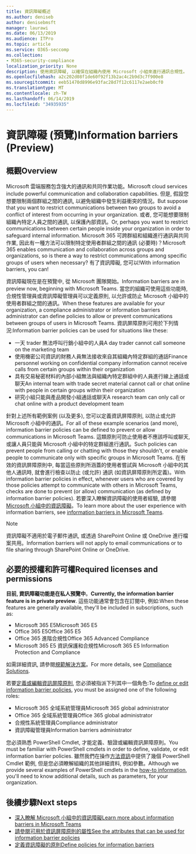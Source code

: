 ```yaml
---
title: 資訊障礙概述
ms.author: deniseb
author: denisebmsft
manager: laurawi
ms.date: 06/13/2019
ms.audience: ITPro
ms.topic: article
ms.service: O365-seccomp
ms.collection:
- M365-security-compliance
localization_priority: None
description: 使用資訊障礙, 以確保在組織內使用 Microsoft 小組來進行通訊合規性。
ms.openlocfilehash: a2c202d08f1de60f92f13b2ac4c2b9d3c7f900e8
ms.sourcegitcommit: eeb51470d8996e93fac28d7f12c6117e2aeb0cf0
ms.translationtype: MT
ms.contentlocale: zh-TW
ms.lasthandoff: 06/14/2019
ms.locfileid: "34935935"
---
```

# <a name="information-barriers-preview"></a><span data-ttu-id="81382-103">資訊障礙 (預覽)</span><span class="sxs-lookup"><span data-stu-id="81382-103">Information barriers (Preview)</span></span>

## <a name="overview"></a><span data-ttu-id="81382-104">概觀</span><span class="sxs-lookup"><span data-stu-id="81382-104">Overview</span></span>

<span data-ttu-id="81382-105">Microsoft 雲端服務包含強大的通訊和共同作業功能。</span><span class="sxs-lookup"><span data-stu-id="81382-105">Microsoft cloud services include powerful communication and collaboration capabilities.</span></span> <span data-ttu-id="81382-106">但是, 假設您想要限制兩個群組之間的通訊, 以避免組織中發生利益衝突的情況。</span><span class="sxs-lookup"><span data-stu-id="81382-106">But suppose that you want to restrict communications between two groups to avoid a conflict of interest from occurring in your organization.</span></span> <span data-ttu-id="81382-107">或者, 您可能想要限制組織內特定人員之間的通訊, 以保護內部資訊。</span><span class="sxs-lookup"><span data-stu-id="81382-107">Or, perhaps you want to restrict communications between certain people inside your organization in order to safeguard internal information.</span></span> <span data-ttu-id="81382-108">Microsoft 365 可跨群組和組織進行通訊與共同作業, 因此有一種方法可以限制特定使用者群組之間的通訊 (必要時)？</span><span class="sxs-lookup"><span data-stu-id="81382-108">Microsoft 365 enables communication and collaboration across groups and organizations, so is there a way to restrict communications among specific groups of users when necessary?</span></span> <span data-ttu-id="81382-109">有了資訊障礙, 您可以!</span><span class="sxs-lookup"><span data-stu-id="81382-109">With information barriers, you can!</span></span> 

<span data-ttu-id="81382-110">資訊障礙現在是在預覽中, 從 Microsoft 團隊開始。</span><span class="sxs-lookup"><span data-stu-id="81382-110">Information barriers are in preview now, beginning with Microsoft Teams.</span></span> <span data-ttu-id="81382-111">當您的組織可使用這些功能時, 合規性管理員或資訊障礙管理員可以定義原則, 以允許或防止 Microsoft 小組中的使用者群組之間的通訊。</span><span class="sxs-lookup"><span data-stu-id="81382-111">When these features are available for your organization, a compliance administrator or information barriers administrator can define policies to allow or prevent communications between groups of users in Microsoft Teams.</span></span> <span data-ttu-id="81382-112">資訊屏障原則可用於下列情況:</span><span class="sxs-lookup"><span data-stu-id="81382-112">Information barrier policies can be used for situations like these:</span></span>

- <span data-ttu-id="81382-113">一天 trader 無法呼叫行銷小組中的人員</span><span class="sxs-lookup"><span data-stu-id="81382-113">A day trader cannot call someone on the marketing team</span></span>
- <span data-ttu-id="81382-114">使用機密公司資訊的財務人員無法接收來自其組織內特定群組的通話</span><span class="sxs-lookup"><span data-stu-id="81382-114">Finance personnel working on confidential company information cannot receive calls from certain groups within their organization</span></span>
- <span data-ttu-id="81382-115">具有交易秘密材料的內部小組無法與組織內特定群組中的人員進行線上通話或聊天</span><span class="sxs-lookup"><span data-stu-id="81382-115">An internal team with trade secret material cannot call or chat online with people in certain groups within their organization</span></span>
- <span data-ttu-id="81382-116">研究小組只能與產品開發小組通話或聊天</span><span class="sxs-lookup"><span data-stu-id="81382-116">A research team can only call or chat online with a product development team</span></span>

<span data-ttu-id="81382-117">針對上述所有範例案例 (以及更多), 您可以定義資訊屏障原則, 以防止或允許 Microsoft 小組中的通訊。</span><span class="sxs-lookup"><span data-stu-id="81382-117">For all of these example scenarios (and more), information barrier policies can be defined to prevent or allow communications in Microsoft Teams.</span></span> <span data-ttu-id="81382-118">這類原則可防止使用者不應該呼叫或聊天, 或讓人員只能與 Microsoft 小組中的特定群組進行通訊。</span><span class="sxs-lookup"><span data-stu-id="81382-118">Such policies can prevent people from calling or chatting with those they shouldn't, or enable people to communicate only with specific groups in Microsoft Teams.</span></span> <span data-ttu-id="81382-119">在有效的資訊屏障原則中, 每當這些原則所涵蓋的使用者嘗試與 Microsoft 小組中的其他人通訊時, 就會進行檢查以防止 (或允許) 通訊 (如資訊屏障原則所定義)。</span><span class="sxs-lookup"><span data-stu-id="81382-119">With information barrier policies in effect, whenever users who are covered by those policies attempt to communicate with others in Microsoft Teams, checks are done to prevent (or allow) communication (as defined by information barrier policies).</span></span> <span data-ttu-id="81382-120">若要深入瞭解資訊障礙的使用者經驗, 請參閱[Microsoft 小組中的資訊障礙](https://docs.microsoft.com/MicrosoftTeams/information-barriers-in-teams)。</span><span class="sxs-lookup"><span data-stu-id="81382-120">To learn more about the user experience with information barriers, see [information barriers in Microsoft Teams](https://docs.microsoft.com/MicrosoftTeams/information-barriers-in-teams).</span></span>

> [!NOTE]
> <span data-ttu-id="81382-121">資訊障礙不適用於電子郵件通訊, 或透過 SharePoint Online 或 OneDrive 進行檔案共用。</span><span class="sxs-lookup"><span data-stu-id="81382-121">Information barriers will not apply to email communications or to file sharing through SharePoint Online or OneDrive.</span></span>

## <a name="required-licenses-and-permissions"></a><span data-ttu-id="81382-122">必要的授權和許可權</span><span class="sxs-lookup"><span data-stu-id="81382-122">Required licenses and permissions</span></span>

<span data-ttu-id="81382-123">**目前, 資訊障礙功能是在私人預覽中**。</span><span class="sxs-lookup"><span data-stu-id="81382-123">**Currently, the information barrier feature is in private preview**.</span></span> <span data-ttu-id="81382-124">這些功能通常會包含在訂閱中, 例如:</span><span class="sxs-lookup"><span data-stu-id="81382-124">When these features are generally available, they'll be included in subscriptions, such as:</span></span>

- <span data-ttu-id="81382-125">Microsoft 365 E5</span><span class="sxs-lookup"><span data-stu-id="81382-125">Microsoft 365 E5</span></span>
- <span data-ttu-id="81382-126">Office 365 E5</span><span class="sxs-lookup"><span data-stu-id="81382-126">Office 365 E5</span></span>
- <span data-ttu-id="81382-127">Office 365 進階合規性</span><span class="sxs-lookup"><span data-stu-id="81382-127">Office 365 Advanced Compliance</span></span>
- <span data-ttu-id="81382-128">Microsoft 365 E5 資訊保護和合規性</span><span class="sxs-lookup"><span data-stu-id="81382-128">Microsoft 365 E5 Information Protection and Compliance</span></span>

<span data-ttu-id="81382-129">如需詳細資訊, 請參閱[規範解決方案](https://products.office.com/business/security-and-compliance/compliance-solutions)。</span><span class="sxs-lookup"><span data-stu-id="81382-129">For more details, see [Compliance Solutions](https://products.office.com/business/security-and-compliance/compliance-solutions).</span></span>

<span data-ttu-id="81382-130">若要[定義或編輯資訊屏障原則](information-barriers-policies.md), 您必須被指派下列其中一個角色:</span><span class="sxs-lookup"><span data-stu-id="81382-130">To [define or edit information barrier policies](information-barriers-policies.md), you must be assigned one of the following roles:</span></span>

- <span data-ttu-id="81382-131">Microsoft 365 全域系統管理員</span><span class="sxs-lookup"><span data-stu-id="81382-131">Microsoft 365 global administrator</span></span>
- <span data-ttu-id="81382-132">Office 365 全域系統管理員</span><span class="sxs-lookup"><span data-stu-id="81382-132">Office 365 global administrator</span></span>
- <span data-ttu-id="81382-133">合規性系統管理員</span><span class="sxs-lookup"><span data-stu-id="81382-133">Compliance administrator</span></span>
- <span data-ttu-id="81382-134">資訊障礙管理員</span><span class="sxs-lookup"><span data-stu-id="81382-134">Information barriers administrator</span></span>

<span data-ttu-id="81382-135">您必須熟悉 PowerShell Cmdlet, 才能定義、驗證或編輯資訊屏障原則。</span><span class="sxs-lookup"><span data-stu-id="81382-135">You must be familiar with PowerShell cmdlets in order to define, validate, or edit information barrier policies.</span></span> <span data-ttu-id="81382-136">雖然我們在操作[方法資訊](information-barriers-policies.md)中提供了幾個 PowerShell Cmdlet 範例, 但是您必須瞭解組織的其他詳細資料, 例如參數。</span><span class="sxs-lookup"><span data-stu-id="81382-136">Although we provide several examples of PowerShell cmdlets in the [how-to information](information-barriers-policies.md), you'll need to know additional details, such as parameters, for your organization.</span></span>

## <a name="next-steps"></a><span data-ttu-id="81382-137">後續步驟</span><span class="sxs-lookup"><span data-stu-id="81382-137">Next steps</span></span>

- [<span data-ttu-id="81382-138">深入瞭解 Microsoft 小組中的資訊障礙</span><span class="sxs-lookup"><span data-stu-id="81382-138">Learn more about information barriers in Microsoft Teams</span></span>](https://docs.microsoft.com/MicrosoftTeams/information-barriers-in-teams)
- [<span data-ttu-id="81382-139">請參閱可用於資訊屏障原則的屬性</span><span class="sxs-lookup"><span data-stu-id="81382-139">See the attributes that can be used for information barrier policies</span></span>](information-barriers-attributes.md)
- [<span data-ttu-id="81382-140">定義資訊障礙的原則</span><span class="sxs-lookup"><span data-stu-id="81382-140">Define policies for information barriers</span></span>](information-barriers-policies.md) 

